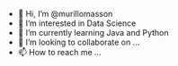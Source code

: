 - 👋 Hi, I’m @murillomasson
- 👀 I’m interested in Data Science
- 🌱 I’m currently learning Java and Python
- 💞️ I’m looking to collaborate on ...
- 📫 How to reach me ...

<!---
murillomasson/murillomasson is a ✨ special ✨ repository because its `README.md` (this file) appears on your GitHub profile.
You can click the Preview link to take a look at your changes.
--->
